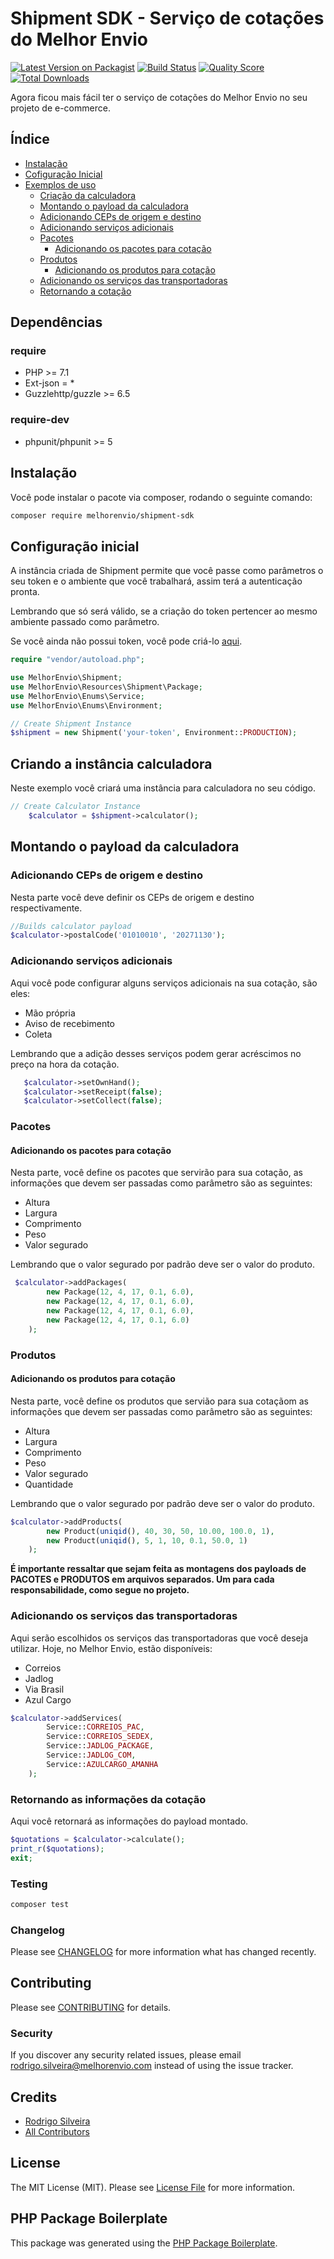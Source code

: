 # Shipment SDK - Serviço de cotações do Melhor Envio

[![Latest Version on Packagist](https://img.shields.io/packagist/v/melhorenvio/shipment-sdk.svg?style=flat-square)](https://packagist.org/packages/melhorenvio/shipment-sdk)
[![Build Status](https://img.shields.io/travis/melhorenvio/shipment-sdk/master.svg?style=flat-square)](https://travis-ci.org/melhorenvio/shipment-sdk)
[![Quality Score](https://img.shields.io/scrutinizer/g/melhorenvio/shipment-sdk.svg?style=flat-square)](https://scrutinizer-ci.com/g/melhorenvio/shipment-sdk)
[![Total Downloads](https://img.shields.io/packagist/dt/melhorenvio/shipment-sdk.svg?style=flat-square)](https://packagist.org/packages/melhorenvio/shipment-sdk)

Agora ficou mais fácil ter o serviço de cotações do Melhor Envio no seu projeto de e-commerce.

## Índice

* [Instalação](##Instalação)
* [Cofiguração Inicial](##Configuração-Inicial)
* [Exemplos de uso](##Criando-a-instância-calculadora)
    * [Criação da calculadora](###Criando-a-instância-calculadora)
    * [Montando o payload da calculadora](###Montando-o-payload-da-calculadora)
    * [Adicionando CEPs de origem e destino](####Adicionando-CEPs-de-origem-e-destino)
    * [Adicionando serviços adicionais](####Adicionando-serviços-adicionais)
    * [Pacotes](###Pacotes)
        * [Adicionando os pacotes para cotação](####Adicionando-os-pacotes-para-cotação)
    * [Produtos](###Produtos)
        * [Adicionando os produtos para cotação](###Adicionando-os-produtos-para-cotação)
    * [Adicionando os serviços das transportadoras](####Adicionando-os-serviços-das-transportadoras)
    * [Retornando a cotação](####Retornando-as-informações-da-cotação)


## Dependências

### require 
* PHP >= 7.1
* Ext-json = *
* Guzzlehttp/guzzle >= 6.5

### require-dev
* phpunit/phpunit >= 5


## Instalação

Você pode instalar o pacote via composer, rodando o seguinte comando:

```bash
composer require melhorenvio/shipment-sdk
```

## Configuração inicial

A instância criada de Shipment permite que você passe como parâmetros o seu token e o ambiente que você trabalhará, assim terá a autenticação pronta. 

Lembrando que só será válido, se a criação do token pertencer ao mesmo ambiente passado como parâmetro. 

Se você ainda não possui token, você pode criá-lo [aqui](%https://melhorenvio.com.br/painel/gerenciar/tokens%).

``` php
require "vendor/autoload.php";

use MelhorEnvio\Shipment;
use MelhorEnvio\Resources\Shipment\Package;
use MelhorEnvio\Enums\Service;
use MelhorEnvio\Enums\Environment;

// Create Shipment Instance
$shipment = new Shipment('your-token', Environment::PRODUCTION);
```

## Criando a instância calculadora

Neste exemplo você criará uma instância para calculadora no seu código.

```php
// Create Calculator Instance
    $calculator = $shipment->calculator();
```

## Montando o payload da calculadora

### Adicionando CEPs de origem e destino

Nesta parte você deve definir os CEPs de origem e destino respectivamente. 

``` php
//Builds calculator payload
$calculator->postalCode('01010010', '20271130');
```
### Adicionando serviços adicionais

Aqui você pode configurar alguns serviços adicionais na sua cotação, são eles:
* Mão própria
* Aviso de recebimento
* Coleta

Lembrando que a adição desses serviços podem gerar acréscimos no preço na hora da cotação.

 ```php
    $calculator->setOwnHand();
    $calculator->setReceipt(false);
    $calculator->setCollect(false);
 ```

### Pacotes

#### Adicionando os pacotes para cotação

Nesta parte, você define os pacotes que servirão para sua cotação, as informações que devem ser passadas como parâmetro são as seguintes:
* Altura
* Largura
* Comprimento
* Peso
* Valor segurado

Lembrando que o valor segurado por padrão deve ser o valor do produto.

```php
 $calculator->addPackages(
        new Package(12, 4, 17, 0.1, 6.0),
        new Package(12, 4, 17, 0.1, 6.0),
        new Package(12, 4, 17, 0.1, 6.0),
        new Package(12, 4, 17, 0.1, 6.0)
    );
```

### Produtos

#### Adicionando os produtos para cotação

Nesta parte, você define os produtos que servião para sua cotaçãom as informações que devem ser passadas como parâmetro são as seguintes:
* Altura
* Largura
* Comprimento
* Peso
* Valor segurado
* Quantidade

Lembrando que o valor segurado por padrão deve ser o valor do produto.

```php
$calculator->addProducts(
        new Product(uniqid(), 40, 30, 50, 10.00, 100.0, 1),
        new Product(uniqid(), 5, 1, 10, 0.1, 50.0, 1)
    );
```

**É importante ressaltar que sejam feita as montagens dos payloads de PACOTES e PRODUTOS em arquivos separados. Um para cada responsabilidade, como segue no projeto.**

### Adicionando os serviços das transportadoras

Aqui serão escolhidos os serviços das transportadoras que você deseja utilizar. Hoje, no Melhor Envio, estão disponíveis:
* Correios
* Jadlog
* Via Brasil
* Azul Cargo 

```php
$calculator->addServices(
        Service::CORREIOS_PAC, 
        Service::CORREIOS_SEDEX,
        Service::JADLOG_PACKAGE, 
        Service::JADLOG_COM, 
        Service::AZULCARGO_AMANHA
    );
```

### Retornando as informações da cotação

Aqui você retornará as informações do payload montado.

```php
$quotations = $calculator->calculate();
print_r($quotations);
exit;
```

### Testing

``` bash
composer test
```

### Changelog

Please see [CHANGELOG](CHANGELOG.md) for more information what has changed recently.

## Contributing

Please see [CONTRIBUTING](CONTRIBUTING.md) for details.

### Security

If you discover any security related issues, please email rodrigo.silveira@melhorenvio.com instead of using the issue tracker.

## Credits

- [Rodrigo Silveira](https://github.com/melhorenvio)
- [All Contributors](../../contributors)

## License

The MIT License (MIT). Please see [License File](LICENSE.md) for more information.

## PHP Package Boilerplate

This package was generated using the [PHP Package Boilerplate](https://laravelpackageboilerplate.com).